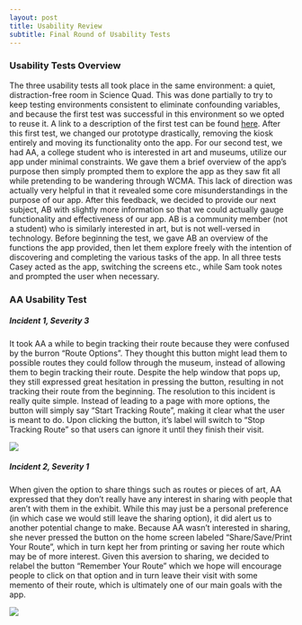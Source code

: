 ```yaml
---
layout: post
title: Usability Review
subtitle: Final Round of Usability Tests
---
```


### Usability Tests Overview
The three usability tests all took place in the same environment: a quiet, distraction-free room in Science Quad. This was done partially to try to keep testing environments consistent to eliminate confounding variables, and because the first test was successful in this environment so we opted to reuse it. A link to a description of the first test can be found [here](https://cmpelz.github.io/2018-11-05-usability_checkin/). After this first test, we changed our prototype drastically, removing the kiosk entirely and moving its functionality onto the app. For our second test, we had AA, a college student who is interested in art and museums, utilize our app under minimal constraints. We gave them a brief overview of the app’s purpose then simply prompted them to explore the app as they saw fit all while pretending to be wandering through WCMA. This lack of direction was actually very helpful in that it revealed some core misunderstandings in the purpose of our app. After this feedback, we decided to provide our next subject, AB with slightly more information so that we could actually gauge functionality and effectiveness of our app. AB is a community member (not a student) who is similarly interested in art, but is not well-versed in technology. Before beginning the test, we gave AB an overview of the functions the app provided, then let them explore freely with the intention of discovering and completing the various tasks of the app. In all three tests Casey acted as the app, switching the screens etc., while Sam took notes and prompted the user when necessary. 

### AA Usability Test
##### Incident 1, Severity 3
It took AA a while to begin tracking their route because they were confused by the burron “Route Options”. They thought this button might lead them to possible routes they could follow through the museum, instead of allowing them to begin tracking their route. Despite the help window that pops up, they still expressed great hesitation in pressing the button, resulting in not tracking their route from the beginning. The resolution to this incident is really quite simple. Instead of leading to a page with more options, the button will simply say “Start Tracking Route”, making it clear what the user is meant to do. Upon clicking the button, it’s label will switch to “Stop Tracking Route” so that users can ignore it until they finish their visit.

![](/img/urStartTracking.JPG)

##### Incident 2, Severity 1
When given the option to share things such as routes or pieces of art, AA expressed that they don’t really have any interest in sharing with people that aren’t with them in the exhibit. While this may just be a personal preference (in which case we would still leave the sharing option), it did alert us to another potential change to make. Because AA wasn’t interested in sharing, she never pressed the button on the home screen labeled “Share/Save/Print Your Route”, which in turn kept her from printing or saving her route which may be of more interest. Given this aversion to sharing, we decided to relabel the button “Remember Your Route” which we hope will encourage people to click on that option and in turn leave their visit with some memento of their route, which is ultimately one of our main goals with the app.

![](/img/urRememberRoute.JPG)
